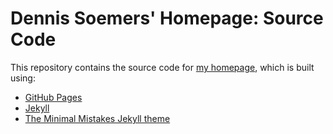 # Dennis Soemers' Homepage: Source Code

This repository contains the source code for [my homepage](https://dennissoemers.github.io/), which is built using:
- [GitHub Pages](https://pages.github.com/)
- [Jekyll](https://docs.github.com/en/pages/setting-up-a-github-pages-site-with-jekyll)
- [The Minimal Mistakes Jekyll theme](https://github.com/mmistakes/minimal-mistakes)
